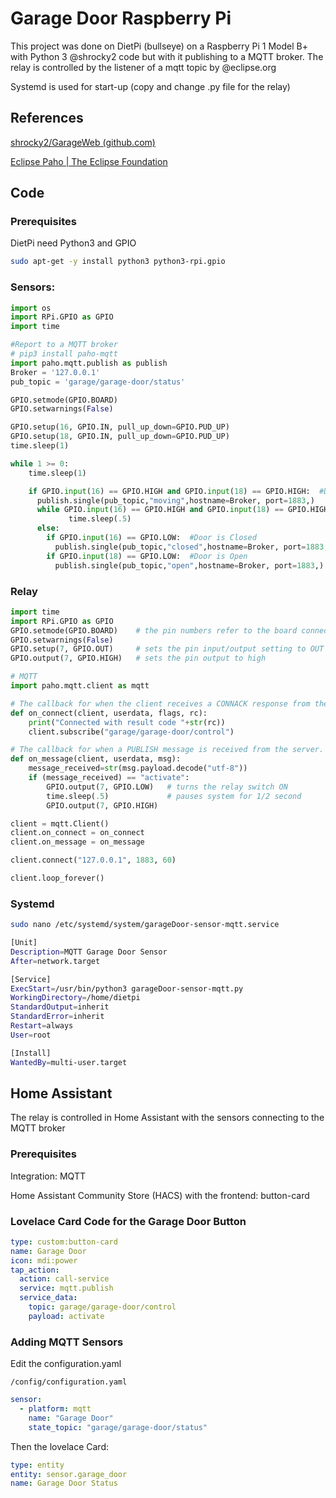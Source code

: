 # Garage Door Raspberry Pi

This project was done on DietPi (bullseye) on a Raspberry Pi 1 Model B+ with Python 3 @shrocky2 code but with it publishing to a MQTT broker. The relay is controlled by the listener of a mqtt topic by @eclipse.org

Systemd is used for start-up (copy and change .py file for the relay)

## References

[shrocky2/GarageWeb (github.com)](https://github.com/shrocky2/GarageWeb)

[Eclipse Paho | The Eclipse Foundation](https://www.eclipse.org/paho/index.php?page=clients/python/docs/index.php)

## Code

### Prerequisites

DietPi need Python3 and GPIO

```bash
sudo apt-get -y install python3 python3-rpi.gpio
```

### Sensors:

```python
import os
import RPi.GPIO as GPIO
import time

#Report to a MQTT broker
# pip3 install paho-mqtt
import paho.mqtt.publish as publish
Broker = '127.0.0.1'
pub_topic = 'garage/garage-door/status'

GPIO.setmode(GPIO.BOARD)
GPIO.setwarnings(False)

GPIO.setup(16, GPIO.IN, pull_up_down=GPIO.PUD_UP)
GPIO.setup(18, GPIO.IN, pull_up_down=GPIO.PUD_UP)
time.sleep(1)

while 1 >= 0:
    time.sleep(1)

    if GPIO.input(16) == GPIO.HIGH and GPIO.input(18) == GPIO.HIGH:  #Door Status is Unknown
      publish.single(pub_topic,"moving",hostname=Broker, port=1883,)
      while GPIO.input(16) == GPIO.HIGH and GPIO.input(18) == GPIO.HIGH:
             time.sleep(.5)
      else:
        if GPIO.input(16) == GPIO.LOW:  #Door is Closed
          publish.single(pub_topic,"closed",hostname=Broker, port=1883,)
        if GPIO.input(18) == GPIO.LOW:  #Door is Open
          publish.single(pub_topic,"open",hostname=Broker, port=1883,)
```

### Relay

```python
import time
import RPi.GPIO as GPIO
GPIO.setmode(GPIO.BOARD)    # the pin numbers refer to the board connector not the chip
GPIO.setwarnings(False)
GPIO.setup(7, GPIO.OUT)     # sets the pin input/output setting to OUT
GPIO.output(7, GPIO.HIGH)   # sets the pin output to high

# MQTT
import paho.mqtt.client as mqtt

# The callback for when the client receives a CONNACK response from the server.
def on_connect(client, userdata, flags, rc):
    print("Connected with result code "+str(rc))
    client.subscribe("garage/garage-door/control")

# The callback for when a PUBLISH message is received from the server.
def on_message(client, userdata, msg):
    message_received=str(msg.payload.decode("utf-8"))
    if (message_received) == "activate":
        GPIO.output(7, GPIO.LOW)   # turns the relay switch ON
        time.sleep(.5)             # pauses system for 1/2 second
        GPIO.output(7, GPIO.HIGH)

client = mqtt.Client()
client.on_connect = on_connect
client.on_message = on_message

client.connect("127.0.0.1", 1883, 60)

client.loop_forever()

```

### Systemd

```bash
sudo nano /etc/systemd/system/garageDoor-sensor-mqtt.service
```

```bash
[Unit]
Description=MQTT Garage Door Sensor
After=network.target

[Service]
ExecStart=/usr/bin/python3 garageDoor-sensor-mqtt.py
WorkingDirectory=/home/dietpi
StandardOutput=inherit
StandardError=inherit
Restart=always
User=root

[Install]
WantedBy=multi-user.target
```

## Home Assistant

The relay is controlled in Home Assistant with the sensors connecting to the MQTT broker

### Prerequisites

Integration: MQTT

Home Assistant Community Store (HACS) with the frontend: button-card

### Lovelace Card Code for the Garage Door Button

```yaml
type: custom:button-card
name: Garage Door
icon: mdi:power
tap_action:
  action: call-service
  service: mqtt.publish
  service_data:
    topic: garage/garage-door/control
    payload: activate

```

### Adding MQTT Sensors

Edit the configuration.yaml

```
/config/configuration.yaml
```

```yaml
sensor:
  - platform: mqtt
    name: "Garage Door"
    state_topic: "garage/garage-door/status"
```

Then the lovelace Card:

```yaml
type: entity
entity: sensor.garage_door
name: Garage Door Status
```

